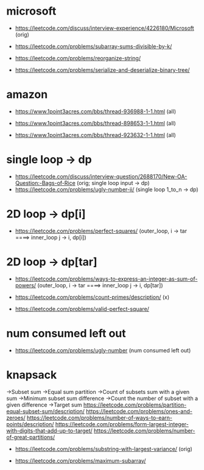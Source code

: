 # microsoft

* https://leetcode.com/discuss/interview-experience/4226180/Microsoft (orig)

* https://leetcode.com/problems/subarray-sums-divisible-by-k/

* https://leetcode.com/problems/reorganize-string/

* https://leetcode.com/problems/serialize-and-deserialize-binary-tree/

 

 

# amazon

* https://www.1point3acres.com/bbs/thread-936988-1-1.html (all)

* https://www.1point3acres.com/bbs/thread-898653-1-1.html (all)

* https://www.1point3acres.com/bbs/thread-923632-1-1.html (all)

 


# single loop -> dp

* https://leetcode.com/discuss/interview-question/2688170/New-OA-Question:-Bags-of-Rice (orig; single loop input -> dp)
* https://leetcode.com/problems/ugly-number-ii/ (single loop 1_to_n -> dp)


# 2D loop -> dp[i]
* https://leetcode.com/problems/perfect-squares/ (outer_loop, i -> tar ====> inner_loop j -> i, dp[i])


# 2D loop -> dp[tar]
* https://leetcode.com/problems/ways-to-express-an-integer-as-sum-of-powers/ (outer_loop, i -> tar ====> inner_loop j -> i, dp[tar])


* https://leetcode.com/problems/count-primes/description/ (x)
* https://leetcode.com/problems/valid-perfect-square/


# num consumed left out
* https://leetcode.com/problems/ugly-number (num consumed left out) 

# knapsack
->Subset sum
->Equal sum partition
->Count of subsets sum with a given sum
->Minimum subset sum difference
->Count the number of subset with a given difference
->Target sum
https://leetcode.com/problems/partition-equal-subset-sum/description/
https://leetcode.com/problems/ones-and-zeroes/
https://leetcode.com/problems/number-of-ways-to-earn-points/description/
https://leetcode.com/problems/form-largest-integer-with-digits-that-add-up-to-target/
https://leetcode.com/problems/number-of-great-partitions/

 
* https://leetcode.com/problems/substring-with-largest-variance/ (orig)

* https://leetcode.com/problems/maximum-subarray/
